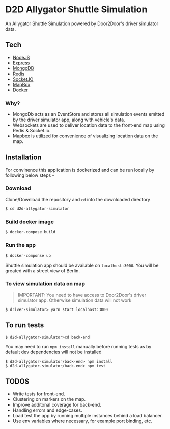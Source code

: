 # D2D Allygator Shuttle Simulation

An Allygator Shuttle Simulation powered by Door2Door's driver simulator data.

## Tech
- [NodeJS ](https://nodejs.org/en/)
- [Express](https://expressjs.com/)
- [MongoDB](https://www.mongodb.com/)
- [Redis](https://redis.io/)
- [Socket.IO](https://socket.io/)
- [MapBox](https://www.mapbox.com/)
- [Docker](https://www.docker.com/)

### Why?
- MongoDb acts as an EventStore and stores all simulation events emitted by the driver simulator app, along with vehicle's data.
- Websockets are used to deliver location data to the front-end map using Redis & Socket.io.
- Mapbox is utilized for convenience of visualizing location data on the map.

## Installation

For convinence this application is dockerized and can be run locally by following below steps - 

### Download
Clone/Download the repository and `cd` into the downloaded directory

```
$ cd d2d-allygator-simulator
```

### Build docker image
```
$ docker-compose build
```

### Run the app
```
$ docker-componse up
```

Shuttle simulation app should be available on `localhost:3000`. You will be greated with a street view of Berlin.

### To view simulation data on map
> IMPORTANT: You need to have access to Door2Door's driver simulator app. Otherwise simulation data will not work
```
$ driver-simulator> yarn start localhost:3000
```

## To run tests

```
$ d2d-allygator-simulator>cd back-end
```
You may need to run `npm install` manually before running tests as by default dev dependencies will not be installed

```
$ d2d-allygator-simulator/back-end> npm install
$ d2d-allygator-simulator/back-end> npm test
```

## TODOS
- Write tests for front-end.
- Clustering on markers on the map.
- Improve additonal coverage for back-end.
- Handling errors and edge-cases.
- Load test the app by running multiple instances behind a load balancer.
- Use env variables where necessary, for example port binding, etc.